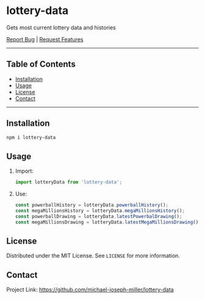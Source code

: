 # lottery-data<!-- omit in toc -->

Gets most current lottery data and histories<!-- omit in toc -->

[Report Bug][bug] | [Request Features][features]

---

## Table of Contents<!-- omit in toc -->

- [Installation](#installation)
- [Usage](#usage)
- [License](#license)
- [Contact](#contact)

---

## Installation

```sh
npm i lottery-data
```

## Usage

1. Import:
   ```js
   import lotteryData from 'lottery-data';
   ```
2. Use:
   ```js
   const powerballHistory = lotteryData.powerballHistory();
   const megaMillionsHistory = lotteryData.megaMillionsHistory();
   const powerballDrawing = lotteryData.latestPowerbalDrawing();
   const megaMillionsDrawing = lotteryData.latestMegaMillionsDrawing();
   ```

## License

Distributed under the MIT License. See `LICENSE` for more information.

<!-- CONTACT -->

## Contact

Project Link: <https://github.com/michael-joseph-miller/lottery-data>

<!-- LINKS & IMAGES -->

[bug]: https://github.com/michael-joseph-miller/lottery-data/issues
[features]: https://github.com/michael-joseph-miller/lottery-data/issues
